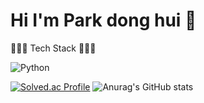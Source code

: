 # Hi I'm Park dong hui 👋

<!--
**doonghui/doonghui** is a ✨ _special_ ✨ repository because its `README.md` (this file) appears on your GitHub profile.

Here are some ideas to get you started:

- 🔭 I’m currently working on ...
- 🌱 I’m currently learning ...
- 👯 I’m looking to collaborate on ...
- 🤔 I’m looking for help with ...
- 💬 Ask me about ...
- 📫 How to reach me: ...
- 😄 Pronouns: ...
- ⚡ Fun fact: ...
-->

🧑🏻‍💻 Tech Stack 🧑🏻‍💻

<img alt="Python" src ="https://img.shields.io/badge/Python-3776AB.svg?&style=flat-square&logo=Python&logoColor=white"/>


[![Solved.ac Profile](http://mazassumnida.wtf/api/v2/generate_badge?boj=louisp0215)](https://solved.ac/louisp0215/)
![Anurag's GitHub stats](https://github-readme-stats.vercel.app/api?username=doonghui&show_icons=true&theme=radical)
